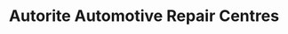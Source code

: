 ---
title: "Autorite Automotive Repair Centres"
url: /calgary/autorite-automotive-repair-centres/
shop: car repair
---